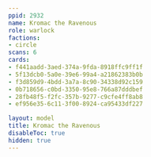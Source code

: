 ```yaml
---
ppid: 2932
name: Kromac the Ravenous
role: warlock
factions:
- circle
scans: 6
cards:
- f441aadd-3aed-374a-9fda-8918ffc9ff1f
- 5f13dcb0-5a0e-39e6-99a4-a21862383b0b
- f3d859d9-4bdd-3a7a-8c90-34338d92c159
- 0b718656-c0bd-3350-95e8-766a87dddbef
- 28fb48f5-f2fc-357b-9277-c9cfe4ff8ab8
- ef956e35-6c11-3f00-8924-ca95433df227

layout: model
title: Kromac the Ravenous
disableToc: true
hidden: true
---
```

